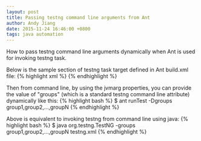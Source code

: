 ```yaml
---
layout: post
title: Passing testng command line arguments from Ant
author: Andy Jiang
date: 2015-11-24 16:46:00 +0800
tags: java automation
---
```


How to pass testng command line arguments dynamically when Ant is used for invoking testng task.

Below is the sample section of testng task target defined in Ant build.xml file:
{% highlight xml %}
  <target name="runTest" depends="compile">
      <testng classpath="${cp}:${build.dir}" groups="${groups}">
          <xmlfileset dir="${basedir}" includes="testng.xml"></xmlfileset>
      </testng>
  </target>
{% endhighlight %}

Then from command line, by using the jvmarg properties, you can provide the value of "groups" (which is a standard testng command line attribute) dynamically like this:
{% highlight bash %}
  $ ant runTest -Dgroups group1,group2,...,groupN
{% endhighlight %}

Above is equivalent to invoking testng from command line using java:
{% highlight bash %}
  $ java org.testng.TestNG -groups group1,group2,...,groupN testng.xml
{% endhighlight %}
